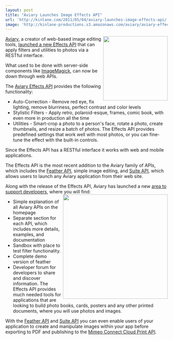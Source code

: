 ```yaml
---
layout: post
title: "Aviary Launches Image Effects API"
url: 'http://kinlane.com/2011/05/04/aviary-launches-image-effects-api/'
image: 'http://kinlane-productions.s3.amazonaws.com/aviary/aviary-effects-image.png'
---
```


<img class="c1" src="http://kinlane-productions.s3.amazonaws.com/aviary/aviary-effects-image.png" alt="" width="200" align="right" />[Aviary][1], a creator of web-based image editing tools, [launched a new Effects API][2] that can apply filters and utilities to photos via a RESTful interface.

What used to be done with server-side components like [ImageMagick][3], can now be down through web APIs.

The [Aviary Effects API][4] provides the following functionality:

  * Auto-Correction - Remove red eye, fix lighting, remove blurriness, perfect contrast and color levels
  * Stylistic Filters - Apply retro, polaroid-esque, frames, comic book, with even more in production all the time
  * Utilities - Smart-crop a photo to a person's face, rotate a photo, create thumbnails, and resize a batch of photos.
The Effects API provides predefined settings that work well with most photos, or you can fine-tune the effect with the built-in controls.

Since the Effects API has a RESTful interface it works with web and mobile applications.

The Effects API is the most recent addition to the Aviary family of APIs, which includes the [Feather API][5], simple image editing, and [Suite API][6], which allows users to launch any Aviary application from their web site.

Along with the release of the Effects API, Aviary has launched a new [area to support developers][7], where you will find:<img class="c1" src="http://kinlane-productions.s3.amazonaws.com/aviary/aviary-developer-area.png" alt="" width="325" align="right" />

  * Simple explanation of all Aviary APIs on the homepage
  * Separate section for each API, which includes more details, examples, and documentation
  * Sandbox with place to test filter functionality.
  * Complete demo version of feather
  * Developer forum for developers to share and discover information.
The Effects API provides much needed tools for applications that are looking to build photo books, cards, posters and any other printed documents, where you will use photos and images.

With the [Feather API][5] and [Suite API][6] you can even enable users of your application to create and manipulate images within your app before exporting to PDF and publishing to the [Mimeo Connect Cloud Print API][8].

   [1]: aviary.com (Aviary)
   [2]: http://blog.aviary.com/aviarys-effects-api-and-new-developer-site/ (launched a new Effects API)
   [3]: http://www.kinlane.com/2011/01/programming-with-images-using-imagemagick/ (ImageMagick)
   [4]: http://developers.aviary.com/effects-api (Aviary Effects API)
   [5]: http://developers.aviary.com/featherapi (Feather API)
   [6]: http://developers.aviary.com/suite-api (Suite API)
   [7]: http://developers.aviary.com/ (area to support developers)
   [8]: http://developer.mimeo.com (Mimeo Connect Cloud Print API)
